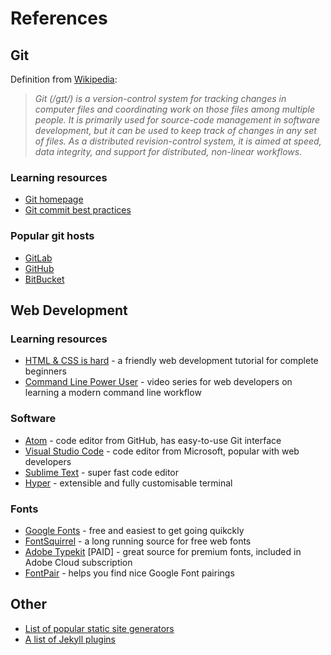 
# References

## Git

Definition from [Wikipedia](https://en.wikipedia.org/wiki/Git):

> *Git (/ɡɪt/) is a version-control system for tracking changes in computer files and coordinating work on those files among multiple people. It is primarily used for source-code management in software development, but it can be used to keep track of changes in any set of files. As a distributed revision-control system, it is aimed at speed, data integrity, and support for distributed, non-linear workflows.*

### Learning resources

- [Git homepage](https://git-scm.com/)
- [Git commit best practices](https://medium.com/@nawarpianist/git-commit-best-practices-dab8d722de99)

### Popular git hosts

- [GitLab](https://gitlab.com)
- [GitHub](https://github.com/)
- [BitBucket](https://bitbucket.org/)

## Web Development

### Learning resources

- [HTML & CSS is hard](https://internetingishard.com/html-and-css/) - a friendly web development tutorial for complete beginners
- [Command Line Power User](https://commandlinepoweruser.com/) - video series for web developers on learning a modern command line workflow


### Software

- [Atom](http://atom.io) - code editor from GitHub, has easy-to-use Git interface
- [Visual Studio Code](https://code.visualstudio.com/) - code editor from Microsoft, popular with web developers
- [Sublime Text](https://www.sublimetext.com/) - super fast code editor
- [Hyper](https://hyper.is/) - extensible and fully customisable terminal

### Fonts
- [Google Fonts](https://fonts.google.com/) - free and easiest to get going quikckly
- [FontSquirrel](https://www.fontsquirrel.com/) - a long running source for free web fonts
- [Adobe Typekit](https://fonts.adobe.com/typekit) [PAID] - great source for premium fonts, included in Adobe Cloud subscription
- [FontPair](https://fontpair.co/) - helps you find nice Google Font pairings


## Other
- [List of popular static site generators](https://www.staticgen.com/)
- [A list of Jekyll plugins](https://github.com/planetjekyll/awesome-jekyll-plugins)
